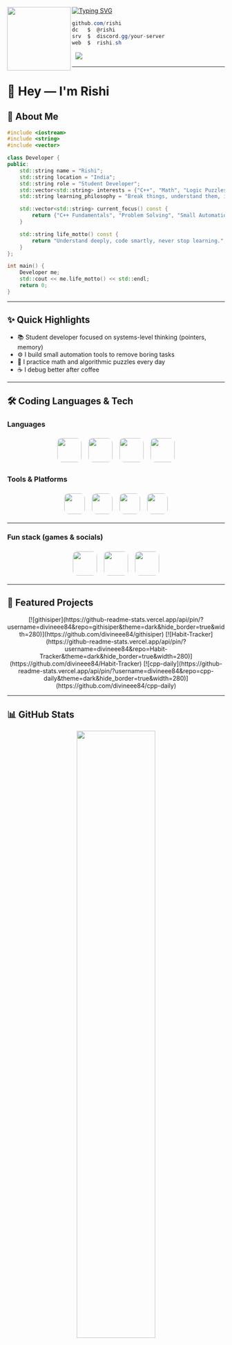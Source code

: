 [![Typing SVG](https://readme-typing-svg.herokuapp.com?font=Roboto+Mono\&lines=rishi.sh+%7C+Rishi)](https://git.io/typing-svg) <img align="left" src="https://upload.wikimedia.org/wikipedia/commons/thumb/3/34/Red_star.svg/220px-Red_star.svg.png" width="147"/>

```csharp
github.com/rishi
dc   $  @rishi
srv  $  discord.gg/your-server
web  $  rishi.sh
```

‌
‌
![](https://komarev.com/ghpvc/?username=rishi)

---

# 👋 Hey — I'm **Rishi**

## 🚀 About Me

```cpp
#include <iostream>
#include <string>
#include <vector>

class Developer {
public:
    std::string name = "Rishi";
    std::string location = "India";
    std::string role = "Student Developer";
    std::vector<std::string> interests = {"C++", "Math", "Logic Puzzles", "Automation Tools"};
    std::string learning_philosophy = "Break things, understand them, improve.";

    std::vector<std::string> current_focus() const {
        return {"C++ Fundamentals", "Problem Solving", "Small Automation Projects"};
    }

    std::string life_motto() const {
        return "Understand deeply, code smartly, never stop learning.";
    }
};

int main() {
    Developer me;
    std::cout << me.life_motto() << std::endl;
    return 0;
}
```

---

## ✨ Quick Highlights

* 📚 Student developer focused on systems-level thinking (pointers, memory)
* ⚙️ I build small automation tools to remove boring tasks
* 🧩 I practice math and algorithmic puzzles every day
* ☕ I debug better after coffee

---

## 🛠️ Coding Languages & Tech

### Languages

<div align="center">
  <img src="https://img.shields.io/badge/C%2B%2B-00599C?style=for-the-badge&logo=c%2B%2B&logoColor=white" height="56" style="margin:6px;border-radius:10px;"/>
  <img src="https://img.shields.io/badge/Python-3776AB?style=for-the-badge&logo=python&logoColor=white" height="56" style="margin:6px;border-radius:10px;"/>
  <img src="https://img.shields.io/badge/Java-007396?style=for-the-badge&logo=java&logoColor=white" height="56" style="margin:6px;border-radius:10px;"/>
  <img src="https://img.shields.io/badge/JavaScript-F7DF1E?style=for-the-badge&logo=javascript&logoColor=black" height="56" style="margin:6px;border-radius:10px;"/>
</div>

### Tools & Platforms

<div align="center">
  <img src="https://img.shields.io/badge/Linux-FCC624?style=for-the-badge" height="48" style="margin:6px;border-radius:10px;"/>
  <img src="https://img.shields.io/badge/Git-F05032?style=for-the-badge&logo=git&logoColor=white" height="48" style="margin:6px;border-radius:10px;"/>
  <img src="https://img.shields.io/badge/VS%20Code-007ACC?style=for-the-badge&logo=visual-studio-code&logoColor=white" height="48" style="margin:6px;border-radius:10px;"/>
  <img src="https://img.shields.io/badge/Docker-2496ED?style=for-the-badge&logo=docker&logoColor=white" height="48" style="margin:6px;border-radius:10px;"/>
</div>

---

### Fun stack (games & socials)

<div align="center">
  <img src="https://img.shields.io/badge/Spotify-1DB954?style=for-the-badge&logo=spotify&logoColor=white" height="56" style="margin:6px;border-radius:10px;"/>
  <img src="https://img.shields.io/badge/Minecraft-3FA037?style=for-the-badge&logo=minecraft&logoColor=white" height="56" style="margin:6px;border-radius:10px;"/>
  <img src="https://img.shields.io/badge/Instagram-E4405F?style=for-the-badge&logo=instagram&logoColor=white" height="56" style="margin:6px;border-radius:10px;"/>
</div>

---

## 🚀 Featured Projects

<div align="center">
[![githisiper](https://github-readme-stats.vercel.app/api/pin/?username=divineee84&repo=githisiper&theme=dark&hide_border=true&width=280)](https://github.com/divineee84/githisiper)
[![Habit-Tracker](https://github-readme-stats.vercel.app/api/pin/?username=divineee84&repo=Habit-Tracker&theme=dark&hide_border=true&width=280)](https://github.com/divineee84/Habit-Tracker)
[![cpp-daily](https://github-readme-stats.vercel.app/api/pin/?username=divineee84&repo=cpp-daily&theme=dark&hide_border=true&width=280)](https://github.com/divineee84/cpp-daily)
</div>

---

## 📊 GitHub Stats

<div align="center">
  <img width="60%" src="https://github-readme-stats.vercel.app/api?username=rishi&show_icons=true&theme=dark&hide_border=true" />
  <img width="60%" src="https://github-readme-streak-stats.herokuapp.com/?user=rishi&theme=dark&hide_border=true" />
</div>

<div align="center">
  <img width="85%" src="https://github-readme-stats.vercel.app/api/top-langs/?username=rishi&layout=compact&theme=dark&hide_border=true&langs_count=8" />
</div>

---

## 📫 Connect

<div align="center">
[![Discord](https://img.shields.io/badge/Discord-5865F2?style=for-the-badge&logo=discord&logoColor=white)](https://discord.com/invite/your-invite)
[![GitHub](https://img.shields.io/badge/GitHub-181717?style=for-the-badge&logo=github&logoColor=white)](https://github.com/rishi)
[![YouTube](https://img.shields.io/badge/YouTube-FF0000?style=for-the-badge&logo=youtube&logoColor=white)](https://www.youtube.com/)
</div>

---

## 🎯 Goals

* 🔭 Currently: mastering pointers and memory in C++
* 🌱 Learning: competitive problem solving and algorithm design
* 👯 Want to collab on: beginner-friendly tools and educational projects
* 🤔 Need help with: optimizing algorithms and C++ best practices

---

<div align="center">
  <img src="https://capsule-render.vercel.app/api?type=waving&color=gradient&height=120&section=footer"/>
</div>
